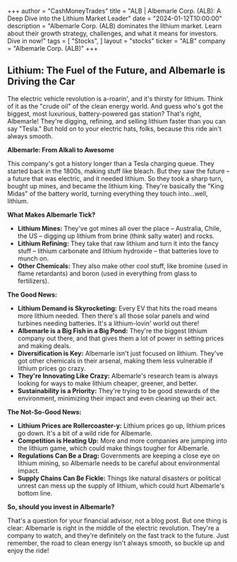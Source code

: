 +++
author = "CashMoneyTrades"
title = "ALB |  Albemarle Corp. (ALB): A Deep Dive into the Lithium Market Leader"
date = "2024-01-12T10:00:00"
description = "Albemarle Corp. (ALB) dominates the lithium market. Learn about their growth strategy, challenges, and what it means for investors. Dive in now!"
tags = [
"Stocks",
]
layout = "stocks"
ticker = "ALB"
company = "Albemarle Corp. (ALB)"
+++
        


## Lithium: The Fuel of the Future, and Albemarle is Driving the Car

The electric vehicle revolution is a-roarin', and it's thirsty for lithium. Think of it as the "crude oil" of the clean energy world. And guess who's got the biggest, most luxurious, battery-powered gas station? That's right, Albemarle! They're digging, refining, and selling lithium faster than you can say "Tesla." But hold on to your electric hats, folks, because this ride ain't always smooth.

**Albemarle: From Alkali to Awesome**

This company's got a history longer than a Tesla charging queue. They started back in the 1800s, making stuff like bleach. But they saw the future – a future that was electric, and it needed lithium. So they took a sharp turn, bought up mines, and became the lithium king. They're basically the "King Midas" of the battery world, turning everything they touch into…well, lithium.  

**What Makes Albemarle Tick?**

* **Lithium Mines:** They've got mines all over the place – Australia, Chile, the US – digging up lithium from brine (think salty water) and rocks.  
* **Lithium Refining:** They take that raw lithium and turn it into the fancy stuff – lithium carbonate and lithium hydroxide – that batteries love to munch on. 
* **Other Chemicals:**  They also make other cool stuff, like bromine (used in flame retardants) and boron (used in everything from glass to fertilizers).

**The Good News:**

* **Lithium Demand is Skyrocketing:**  Every EV that hits the road means more lithium needed.  Then there's all those solar panels and wind turbines needing batteries.  It's a lithium-lovin' world out there!
* **Albemarle is a Big Fish in a Big Pond:** They're the biggest lithium company out there, and that gives them a lot of power in setting prices and making deals. 
* **Diversification is Key:**  Albemarle isn't just focused on lithium.  They've got other chemicals in their arsenal, making them less vulnerable if lithium prices go crazy.
* **They're Innovating Like Crazy:**  Albemarle's research team is always looking for ways to make lithium cheaper, greener, and better. 
* **Sustainability is a Priority:** They're trying to be good stewards of the environment, minimizing their impact and even cleaning up their act.

**The Not-So-Good News:**

* **Lithium Prices are Rollercoaster-y:**  Lithium prices go up, lithium prices go down.  It's a bit of a wild ride for Albemarle.  
* **Competition is Heating Up:**  More and more companies are jumping into the lithium game, which could make things tougher for Albemarle.  
* **Regulations Can Be a Drag:**  Governments are keeping a close eye on lithium mining, so Albemarle needs to be careful about environmental impact.
* **Supply Chains Can Be Fickle:**  Things like natural disasters or political unrest can mess up the supply of lithium, which could hurt Albemarle's bottom line.

**So, should you invest in Albemarle?**

That's a question for your financial advisor, not a blog post.  But one thing is clear: Albemarle is right in the middle of the electric revolution.  They're a company to watch, and they're definitely on the fast track to the future.  Just remember, the road to clean energy isn't always smooth, so buckle up and enjoy the ride! 

        